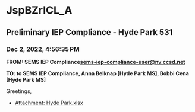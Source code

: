 # JspBZrICL_A
## Preliminary IEP Compliance - Hyde Park 531
### Dec 2, 2022, 4:56:35 PM
**FROM: SEMS IEP Compliance<sems-iep-compliance-user@nv.ccsd.net>**

**TO: to SEMS IEP Compliance, Anna Belknap [Hyde Park MS], Bobbi Cena [Hyde Park MS]**


Greetings, 





* [Attachment: Hyde Park.xlsx](JspBZrICL_A-attachment-1.xlsx)
